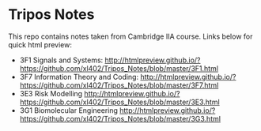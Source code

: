 # Tripos Notes
This repo contains notes taken from Cambridge IIA course. Links below for quick html preview:
* 3F1 Signals and Systems: http://htmlpreview.github.io/?https://github.com/xl402/Tripos_Notes/blob/master/3F1.html
* 3F7 Information Theory and Coding: http://htmlpreview.github.io/?https://github.com/xl402/Tripos_Notes/blob/master/3F7.html
* 3E3 Risk Modelling http://htmlpreview.github.io/?https://github.com/xl402/Tripos_Notes/blob/master/3E3.html
* 3G1 Biomolecular Engineering http://htmlpreview.github.io/?https://github.com/xl402/Tripos_Notes/blob/master/3G3.html
